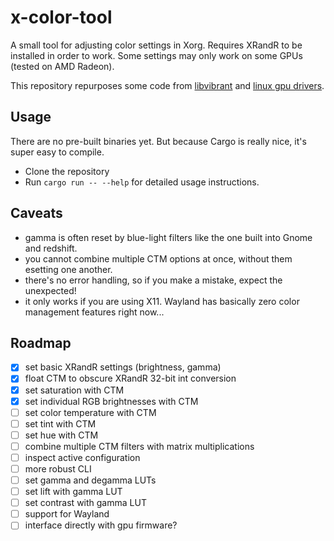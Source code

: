 # x-color-tool

A small tool for adjusting color settings in Xorg. Requires XRandR to be installed in order to work. Some settings may only work on some GPUs (tested on AMD Radeon).

This repository repurposes some code from [libvibrant]() and [linux gpu drivers]().

## Usage

There are no pre-built binaries yet. But because Cargo is really nice, it's super easy to compile.

- Clone the repository
- Run `cargo run -- --help` for detailed usage instructions.

## Caveats

- gamma is often reset by blue-light filters like the one built into Gnome and redshift.
- you cannot combine multiple CTM options at once, without them esetting one another.
- there's no error handling, so if you make a mistake, expect the unexpected!
- it only works if you are using X11. Wayland has basically zero color management features right now...

## Roadmap

- [x] set basic XRandR settings (brightness, gamma)
- [x] float CTM to obscure XRandR 32-bit int conversion
- [x] set saturation with CTM
- [x] set individual RGB brightnesses with CTM
- [ ] set color temperature with CTM
- [ ] set tint with CTM
- [ ] set hue with CTM
- [ ] combine multiple CTM filters with matrix multiplications
- [ ] inspect active configuration
- [ ] more robust CLI
- [ ] set gamma and degamma LUTs
- [ ] set lift with gamma LUT
- [ ] set contrast with gamma LUT
- [ ] support for Wayland
- [ ] interface directly with gpu firmware?
